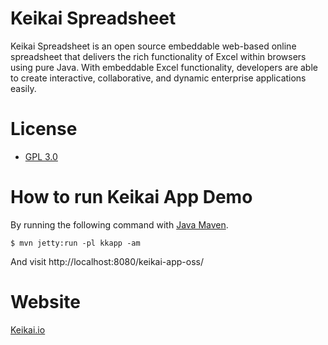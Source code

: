 # Keikai Spreadsheet

Keikai Spreadsheet is an open source embeddable web-based online spreadsheet that delivers the rich functionality of Excel within browsers using pure Java. With embeddable Excel functionality, developers are able to create interactive, collaborative, and dynamic enterprise applications easily.

# License
* [GPL 3.0](https://choosealicense.com/licenses/gpl-3.0/)

# How to run Keikai App Demo
By running the following command with [Java Maven](https://maven.apache.org/what-is-maven.html).

`$ mvn jetty:run -pl kkapp -am` 

And visit http://localhost:8080/keikai-app-oss/

# Website
[Keikai.io](https://keikai.io)
